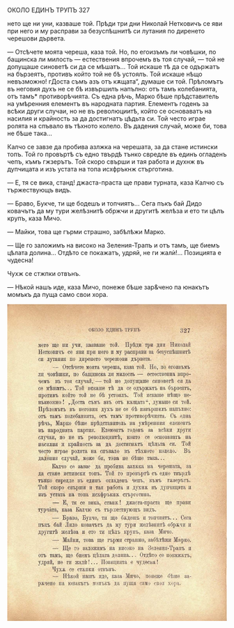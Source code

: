 ﻿ОКОЛО ЕДИНЪ ТРУПЪ	327

нето ще ни уни, казваше той. Прѣди три дни Николай Нетковичъ се яви при него и му расправи за безуспѣшнитѣ си лутания по диренето черешови дървета.

— Отсѣчете моята череша, каза той. Но, по егоизъмъ ли човѣшки, по бащинска ли милость — естествения впрочемъ въ тоя случай, — той не допущаше синоветѣ си да се мѣшатъ... Той искаше тѣ да се одържатъ на бързеятъ, противъ който той не бѣ устоялъ. Той искаше нѣщо невъзможно! гДоста съмъ азъ отъ кѫщата“, думаше си той. Прѣломътъ въ неговия духъ не се бѣ извършилъ напълно: отъ тамъ колебанията, отъ тамъ* противорѣчията. Съ една рѣчь, Марко бѣше прѣдставитель на умѣренния елементъ въ народната партия. Елементъ годенъ за всѣки други случаи, но не въ революциитѣ, който се основаватъ на насилия и крайность за да достигнатъ цѣдьта си. Той често играе ролята на спъвало въ тѣхното колело. Въ дадения случай, може би, това не бѣше така...

Калчо се завзе да пробива азлжка на черешата, за да стане истински топъ. Той го провъртѣ съ едно твърдѣ тънко свредле въ единъ огладенъ чепъ, къмъ гжзерътъ. Той скоро свърши и тая работа и духнж въ дупчицата и изъ устата на топа исхфръкнж стърготина.

— Е, тя се вика, станд! джаста-праста ще прави турната, каза Калчю съ тържествующъ видъ.

— Браво, Букче, ти ще бодешъ и топчиятъ... Сега пъкъ бай Дидо ковачътъ да му тури желѣзнитѣ обржчи и другитѣ желѣза и ето ти цѣлъ крупъ, каза Мичо.

— Майки, това ще гърми страшно, забѣлѣжи Марко.

— Ще го заложимъ на високо на Зеления-Трапъ и отъ тамъ, ще биемъ цѣлата долина... Отдѣто се покажатъ, удряй, не ги жалѝ!... Позицията е чудесна!

Чухж се стжпки отвънъ.

— Нѣкой нашъ иде, каза Мичо, понеже бѣше зар&чено па юнакътъ момъкъ да пуща само свои хора.

![original](../images/366.jpg)

